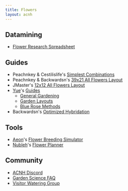 ```yaml
---
title: Flowers
layout: acnh
---
```


## Datamining

* [Flower Research Spreadsheet](https://docs.google.com/spreadsheets/d/e/2PACX-1vTdwUI4iZE1wdfZv1xdi2qJtldnWS2iiQdjRjKP-4oKoH0R8a07vaVFxZHSwFiDlwzb6gZAE8U5C_vG/pubhtml)

## Guides

* Peachnkey & Cestilislife's [Simplest Combinations](https://i.imgur.com/NnYRL6d.png)
* Peachnkey & Backwardsn's [39x21 All Flowers Layout](https://i.imgur.com/VQHoob8.png)
* JMaster's [12x12 All Flowers Layout](https://imgur.com/wjva79k)
* [Yue](https://twitter.com/yuecrossing)'s [Guides](https://yuexr.github.io/acnh/)
  * [General Gardening](https://yuexr.github.io/acnh/garden.html)
  * [Garden Layouts](https://yuexr.github.io/acnh/garden_layouts.html)
  * [Blue Rose Methods](https://yuexr.github.io/acnh/bluerose.html)
* Backwardsn's [Optimized Hybridation](https://docs.google.com/document/d/1anxm3WwEKyh0_-l_lZIAUETaa_q432Px3griacQ3NcU/preview)

## Tools

* [Aeon](https://twitter.com/AeonSake)'s [Flower Breeding Simulator](https://gardenscience.ac/)
* [Nubleh](https://twitter.com/nubleh)'s [Flower Planner](https://nubleh.github.io/flowerplanner/)

## Community

* [ACNH Discord](https://discord.gg/acnh)
* [Garden Science FAQ](https://docs.google.com/document/d/1XPAaPUvGMWQ-n5sBLV3jM78QKxqKjiGCzx5HnD7K5RI/preview)
* [Visitor Watering Group](https://tinyurl.com/y8srt9vp)